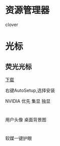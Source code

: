 
# 资源管理器

clover


# 光标

## 荧光光标

[下载](http://download.csdn.net/download/rod_john/10115624)

右键AutoSetup,选择安装


NVIDIA 优先 集显 独显

# 
用户头像
桌面背景图


#

软媒一键护眼




